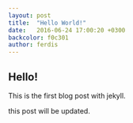 ```yaml
---
layout: post
title:  "Hello World!"
date:   2016-06-24 17:00:20 +0300
backcolor: f0c301
author: ferdis
---
```

## Hello!

This is the first blog post with jekyll.

this post will be updated.
